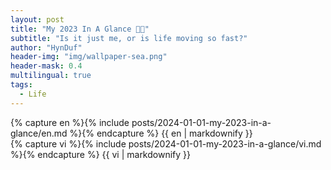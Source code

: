 ```yaml
---
layout: post
title: "My 2023 In A Glance 🎇🌸"
subtitle: "Is it just me, or is life moving so fast?"
author: "HynDuf"
header-img: "img/wallpaper-sea.png"
header-mask: 0.4
multilingual: true
tags:
  - Life
---
```


<!-- English Version -->
<div class="en post-container">
    {% capture en %}{% include posts/2024-01-01-my-2023-in-a-glance/en.md %}{% endcapture %}
    {{ en | markdownify }}
</div>

<!-- Vietnamese Version -->
<div class="vi post-container">
    {% capture vi %}{% include posts/2024-01-01-my-2023-in-a-glance/vi.md %}{% endcapture %}
    {{ vi | markdownify }}
</div>
